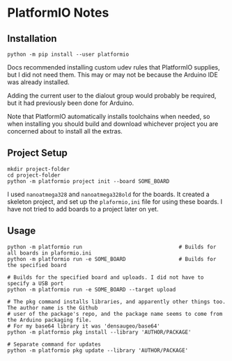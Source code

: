 # PlatformIO Notes

## Installation

`python -m pip install --user platformio`

Docs recommended installing custom udev rules that PlatformIO supplies, but I did not need them. This may or may not be because the Arduino IDE was already installed.

Adding the current user to the dialout group would probably be required, but it had previously been done for Arduino.

Note that PlatformIO automatically installs toolchains when needed, so when installing you should build and download whichever project you are concerned about to install all the extras.

## Project Setup

~~~
mkdir project-folder
cd project-folder
python -m platformio project init --board SOME_BOARD
~~~

I used `nanoatmega328` and `nanoatmega328old` for the boards. It created a skeleton project, and set up the `plaformio,ini` file for using these boards. I have not tried to add boards to a project later on yet.

## Usage

~~~
python -m platformio run                               # Builds for all boards in plaformio.ini
python -m platformio run -e SOME_BOARD                 # Builds for the specified board

# Builds for the specified board and uploads. I did not have to specify a USB port
python -m platformio run -e SOME_BOARD --target upload 

# The pkg command installs libraries, and apparently other things too. The author name is the Github
# user of the package's repo, and the package name seems to come from the Arduino packaging file.
# For my base64 library it was 'densaugeo/base64'
python -m platformio pkg install --library 'AUTHOR/PACKAGE'

# Separate command for updates
python -m platformio pkg update --library 'AUTHOR/PACKAGE'
~~~
